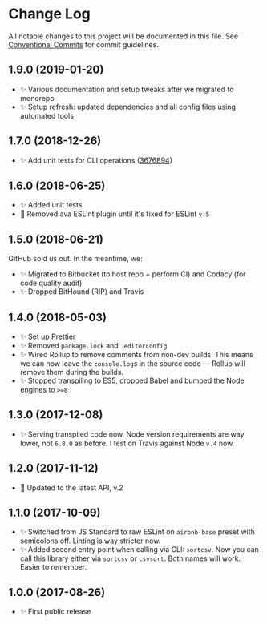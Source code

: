 # Change Log

All notable changes to this project will be documented in this file.
See [Conventional Commits](https://conventionalcommits.org) for commit guidelines.

## 1.9.0 (2019-01-20)

* ✨ Various documentation and setup tweaks after we migrated to monorepo
* ✨ Setup refresh: updated dependencies and all config files using automated tools

## 1.7.0 (2018-12-26)

* ✨ Add unit tests for CLI operations ([3676894](https://bitbucket.org/codsen/codsen/src/master/packages/csv-sort-cli/commits/3676894))

## 1.6.0 (2018-06-25)

* ✨ Added unit tests
* 🔧 Removed ava ESLint plugin until it's fixed for ESLint `v.5`

## 1.5.0 (2018-06-21)

GitHub sold us out. In the meantime, we:

* ✨ Migrated to Bitbucket (to host repo + perform CI) and Codacy (for code quality audit)
* ✨ Dropped BitHound (RIP) and Travis

## 1.4.0 (2018-05-03)

* ✨ Set up [Prettier](https://prettier.io)
* ✨ Removed `package.lock` and `.editorconfig`
* ✨ Wired Rollup to remove comments from non-dev builds. This means we can now leave the `console.log`s in the source code — Rollup will remove them during the builds.
* ✨ Stopped transpiling to ES5, dropped Babel and bumped the Node engines to `>=8`

## 1.3.0 (2017-12-08)

* ✨ Serving transpiled code now. Node version requirements are way lower, not `6.8.0` as before. I test on Travis against Node `v.4` now.

## 1.2.0 (2017-11-12)

* 🔧 Updated to the latest API, v.2

## 1.1.0 (2017-10-09)

* ✨ Switched from JS Standard to raw ESLint on `airbnb-base` preset with semicolons off. Linting is way stricter now.
* ✨ Added second entry point when calling via CLI: `sortcsv`. Now you can call this library either via `sortcsv` or `csvsort`. Both names will work. Easier to remember.

## 1.0.0 (2017-08-26)

* ✨ First public release
